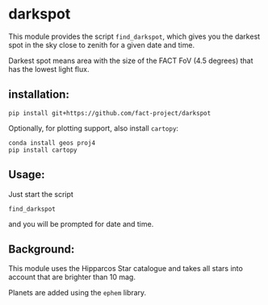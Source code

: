 # darkspot

This module provides the script `find_darkspot`,
which gives you the darkest spot in the sky close
to zenith for a given date and time.

Darkest spot means area with the size of the FACT FoV
(4.5 degrees) that has the lowest light flux.

## installation:

```
pip install git+https://github.com/fact-project/darkspot 
```

Optionally, for plotting support, also install `cartopy`:
```
conda install geos proj4
pip install cartopy
```

## Usage:

Just start the script
```
find_darkspot
```
and you will be prompted for date and time.


## Background:

This module uses the Hipparcos Star catalogue and
takes all stars into account that are brighter than 
10 mag.

Planets are added using the `ephem` library.

